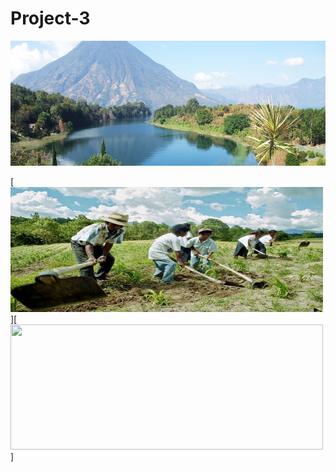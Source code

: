 # Project-3

<p align="center">
    <img width="800" height="200" src="images/guatemala.jpg">
         </p>
         

[<img width="500" height="200" src="images/farming.jpg">][<img width="500" height="200" src="images/kidsfarming.jpeg.jpg">]
        
         